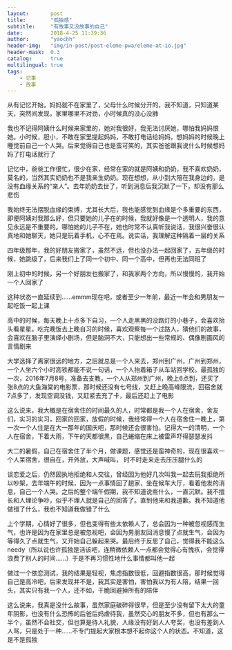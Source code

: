 ```yaml
---
layout:       post
title:        "孤独感"
subtitle:     "有故事又没故事的自己"
date:         2018-4-25 11:39:36
author:       "yaochh"
header-img:   "img/in-post/post-eleme-pwa/eleme-at-io.jpg"
header-mask:  0.3
catalog:      true
multilingual: true
tags:
    - 记事
    - 故事
---
```


从有记忆开始，妈妈就不在家里了，父母什么时候分开的，我不知道，只知道某天，突然间发现，家里哪里不对劲，小时候真的没心没肺

我也不记得阿姨什么时候来家里的，她对我很好，我无法讨厌她，哪怕我妈妈恨她。小时候，胆小，不敢在家里提起妈妈，不敢打电话给妈妈，想妈妈的时候晚上睡觉前自己一个人哭。后来觉得自己也是蛮可笑的，其实爸爸跟我说什么时候想妈妈了打电话就行了

记忆中，爸爸工作很忙，很少在家，经常在家的就是阿姨和奶奶，我不喜欢奶奶，莫名的，当然其实奶奶也不是我亲生奶奶。现在想想，从小到大陪在我身边的，是没有血缘关系的“亲人”。去年奶奶去世了，听到消息后我沉默了一下，却没有那么悲伤

我始终无法摆脱血缘的束缚，尤其长大后，我也能感觉到血缘是个多重要的东西，即便阿姨对我那么好，但只要她的儿子在的时候，我就好像是一个透明人，我的意见永远是不重要的。哪怕她的儿子不在，她也时常不认真听我说话，我很兴奋很认真地和她聊天，她只是玩着手机，心不在焉。说实话，我理解这种隔着一层的关系

四年级那年，我的好朋友搬家了，虽然不远，但也没办法一起回家了，五年级的时候，她跳级了，后来我们上了同一个初中、同一个高中，但再也无法同班了

刚上初中的时候，另一个好朋友也搬家了，和我家两个方向，所以慢慢的，我开始一个人回家了

这种状态一直延续到……emmm现在吧，或者至少一年前，最近一年会和男朋友一起吃饭一起上课

高中的时候，每天晚上十点多下自习，一个人走黑黑的没路灯的小巷子，会喜欢抬头看星星。吃完晚饭去上晚自习的时候，喜欢观察每一个过路人，猜他们的故事，会喜欢在脑子里演绎小剧场，但是脑洞不大，只能想出一些常规的、偶像剧画风的言情剧来

大学选择了离家很远的地方，之后就总是一个人来去，郑州到广州，广州到郑州，一个人坐六个小时高铁都能不说一句话，一个人抬着箱子从车站回学校。最孤独的一次，2016年7月8号，准备去支教，一个人从郑州到广州，晚上6点到，还买了张8点的大鱼海棠的电影票，那时候还没有七号线，又赶上晚高峰限流，回宿舍就7点多了，发现空调没钱，又赶紧去充了卡，最后还赶上了电影

这么说来，我大概是在宿舍住的时间最久的人，时常都是我一个人在宿舍，舍友们，实习的实习，回家的回家，放假的时候，我经常得一个人在宿舍住一晚上，第一次一个人住是在大一那年的国庆吧，那时候还会很害怕。记得大一的清明，一个人在宿舍，下着大雨，下午的天都很黑，自己蜷缩在床上被雷声吓得瑟瑟发抖

大二的暑假，自己在宿舍住了半个月，做课题，感觉还是蛮神奇的，现在很喜欢一个人呆宿舍，很自在，开外放，大声喊叫， 时不时走来走去压压腿什么的

谈恋爱之后，仍然固执地拒绝和人交往，曾经因为他好几次叫我一起去玩我拒绝所以吵架，去年端午的时候，因为一点事情回了趟家，坐在候车大厅，看着他发的消息，自己一个人哭。之后的整个端午假期，我不知道说些什么，一直沉默。我不擅长和人理论争吵，似乎不理人就是自己的回答了。直到他来和我道歉。我不知道他做错了什么，我也不知道我做错了什么

上个学期，心情好了很多，但也变得有些太依赖人了，总会因为一种被忽视感而生气，也许是因为在家里总是被忽视吧，会因为男朋友回消息慢了点就生气，会因为等得久了点就生气，又开始自己躲起来哭。最后终于反思了自己，觉得我不能这么needy（所以说也许孤独是活该吧，连稍微依赖人一点都会觉得心有愧疚，会觉得浪费了别人的时间……）于是不再习惯性地什么事情都叫他一起

做过一个依恋测试，我的结果是轻视，焦虑指数很低，回避指数很高，那时候觉得自己是高冷吧，后来发现并不是，我其实是害怕，害怕我以为有人陪，结果一回头，其实只有我一个人，还不如，干脆回避掉所有的陪伴


这么说来，我真是没什么故事，虽然家庭破碎得很早，但是至少没有留下太大的童年阴影，也没有什么恐怖的后爸后妈虐待我，虽然交心的朋友不多，但也有那么一半个，虽然不会社交，但也算是待人礼貌，人缘没有好到人人夸奖，也没有差到人人骂，只是处于一种……不专门提起大家根本想不起你这个人的状态。不知道，这是不是孤独
